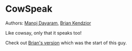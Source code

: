 CowSpeak
========

Authors: [Manoj Dayaram](https://github.com/mdayaram), [Brian Kendzior](https://github.com/bkendzior)

Like cowsay, only that it speaks too!

Check out [Brian's version](https://github.com/bkendzior/briangle-bashrc/blob/master/.bashrc#L86) which was the start of this guy.
